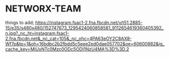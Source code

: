 # NETWORX-TEAM
things to add;
https://instagram.fsac1-2.fna.fbcdn.net/v/t51.2885-15/e35/s480x480/152747673_1295424060858581_9112654619360405392_n.jpg?_nc_ht=instagram.fsac1-2.fna.fbcdn.net&_nc_cat=105&_nc_ohc=4PA63eOY2C8AX8-Wf7p&tp=1&oh=16bdbc2b2fbdd5c5eee2ed0dae057702&oe=60600882&ig_cache_key=MjUxNTc0Mzc0ODc5ODI1NzU4MA%3D%3D.2 
